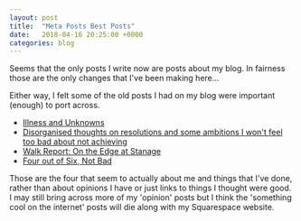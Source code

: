 ```yaml
---
layout: post
title:  "Meta Posts Best Posts"
date:   2018-04-16 20:25:00 +0000
categories: blog
---
```


Seems that the only posts I write now are posts about my blog. In fairness those are the only changes that I've been making here...

Either way, I felt some of the old posts I had on my blog were important (enough) to port across.

- [Illness and Unknowns](https://robinashton.com/blog/2013/04/23/illness-and-unknowns.html)
- [Disorganised thoughts on resolutions and some ambitions I won't feel too bad about not achieving](https://robinashton.com/blog/2014/01/10/disorganised-thoughts-on-resolutions.html)
- [Walk Report: On the Edge at Stanage](https://robinashton.com/blog/2014/10/17/walk-report-on-the-edge-at-stanage.html)
- [Four out of Six, Not Bad](https://robinashton.com/blog/2017/09/21/four-out-of-six-not-bad.html)

Those are the four that seem to actually about me and things that I've done, rather than about opinions I have or just links to things I thought were good. I may still bring across more of my 'opinion' posts but I think the 'something cool on the internet' posts will die along with my Squarespace website.
